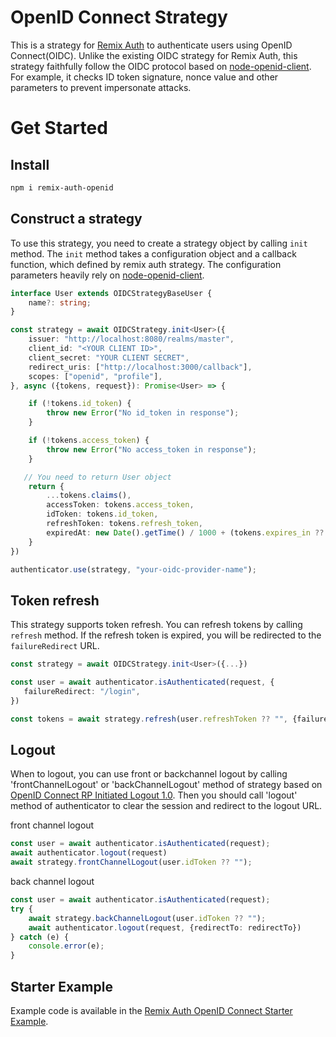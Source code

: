 # OpenID Connect Strategy

This is a strategy for [Remix Auth](https://remix.run/resources/remix-auth) to authenticate users using OpenID Connect(OIDC).
Unlike the existing OIDC strategy for Remix Auth, this strategy faithfully follow the OIDC protocol based on [node-openid-client](https://github.com/panva/node-openid-client). For example, it checks ID token signature, nonce value and other parameters to prevent impersonate attacks.

# Get Started

## Install
```bash
npm i remix-auth-openid
```

## Construct a strategy
To use this strategy, you need to create a strategy object by calling `init` method. The `init` method takes a configuration object and a callback function, which defined by remix auth strategy. The configuration parameters heavily rely on [node-openid-client](https://github.com/panva/node-openid-client).

```typescript
interface User extends OIDCStrategyBaseUser {
    name?: string;
}

const strategy = await OIDCStrategy.init<User>({
    issuer: "http://localhost:8080/realms/master",
    client_id: "<YOUR CLIENT ID>",
    client_secret: "YOUR CLIENT SECRET",
    redirect_uris: ["http://localhost:3000/callback"],
    scopes: ["openid", "profile"],
}, async ({tokens, request}): Promise<User> => {

    if (!tokens.id_token) {
        throw new Error("No id_token in response");
    }

    if (!tokens.access_token) {
        throw new Error("No access_token in response");
    }

   // You need to return User object
    return {
        ...tokens.claims(),
        accessToken: tokens.access_token,
        idToken: tokens.id_token,
        refreshToken: tokens.refresh_token,
        expiredAt: new Date().getTime() / 1000 + (tokens.expires_in ?? 0),
    }
})

authenticator.use(strategy, "your-oidc-provider-name");
```

## Token refresh
This strategy supports token refresh. You can refresh tokens by calling `refresh` method. If the refresh token is expired, you will be redirected to the `failureRedirect` URL. 

```typescript
const strategy = await OIDCStrategy.init<User>({...})

const user = await authenticator.isAuthenticated(request, {
   failureRedirect: "/login",
})

const tokens = await strategy.refresh(user.refreshToken ?? "", {failureRedirect: "/login"});
```

## Logout
When to logout, you can use front or backchannel logout by calling 'frontChannelLogout' or 'backChannelLogout' method of strategy based on [OpenID Connect RP Initiated Logout 1.0](https://openid.net/specs/openid-connect-rpinitiated-1_0.html). 
Then you should call 'logout' method of authenticator to clear the session and redirect to the logout URL.

front channel logout
```typescript
const user = await authenticator.isAuthenticated(request);
await authenticator.logout(request)
await strategy.frontChannelLogout(user.idToken ?? "");
```

back channel logout
```typescript
const user = await authenticator.isAuthenticated(request);
try {
    await strategy.backChannelLogout(user.idToken ?? "");
    await authenticator.logout(request, {redirectTo: redirectTo})
} catch (e) {
    console.error(e);
}
```


## Starter Example
Example code is available in the [Remix Auth OpenID Connect Starter Example](https://github.com/manaty226/remix-auth-openid-example).